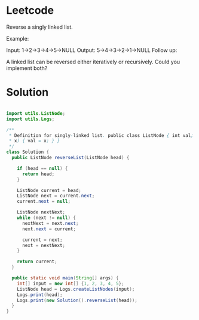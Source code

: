 # Leetcode
Reverse a singly linked list.

Example:

Input: 1->2->3->4->5->NULL
Output: 5->4->3->2->1->NULL
Follow up:

A linked list can be reversed either iteratively or recursively. Could you implement both?


# Solution


```java

import utils.ListNode;
import utils.Logs;

/**
 * Definition for singly-linked list. public class ListNode { int val; ListNode next; ListNode(int
 * x) { val = x; } }
 */
class Solution {
  public ListNode reverseList(ListNode head) {

    if (head == null) {
      return head;
    }

    ListNode current = head;
    ListNode next = current.next;
    current.next = null;

    ListNode nextNext;
    while (next != null) {
      nextNext = next.next;
      next.next = current;

      current = next;
      next = nextNext;
    }

    return current;
  }

  public static void main(String[] args) {
    int[] input = new int[] {1, 2, 3, 4, 5};
    ListNode head = Logs.createListNodes(input);
    Logs.print(head);
    Logs.print(new Solution().reverseList(head));
  }
}

```
